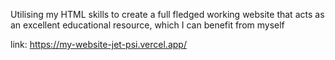 
Utilising my HTML skills to create a full fledged working website that acts as an excellent educational resource, which I can benefit from myself

link: https://my-website-jet-psi.vercel.app/
